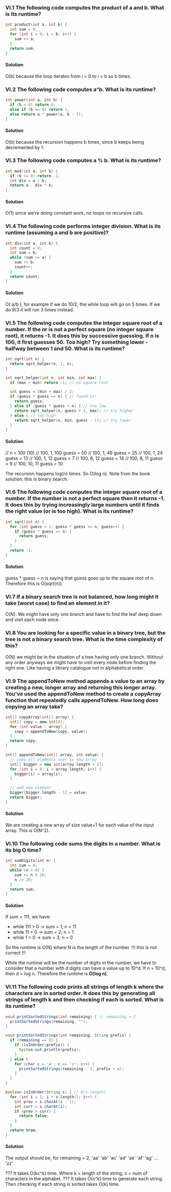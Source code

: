 ### VI.1 The following code computes the product of a and b. What is its runtime?

```c
int product(int a, int b) {
  int sum = 0;
  for (int i = 0; i < b; i++) {
    sum += a;
  }
  return sum;
}
```

#### Solution

O(b) because the loop iterates from i = 0 to i = b so b times.

### VI.2 The following code computes a^b. What is its runtime?

```c
int power(int a, int b) {
  if (b < 0) return 0;
  else if (b == 0) return 1;
  else return a * power(a, b - 1);
}
```

#### Solution

O(b) because the recursion happens b times, since b keeps being decremented by 1.

### VI.3 The following code computes a % b. What is its runtime?

```c
int mod(int a, int b) {
  if (b <= 0) return -1;
  int div = a / b;
  return a - div * b;
}
```

#### Solution

O(1) since we're doing constant work, no loops no recursive calls.

### VI.4 The following code performs integer division. What is its runtime (assuming a and b are positive)?

```c
int div(int a, int b) {
  int count = 0;
  int sum = b;
  while (sum <= a) {
    sum += b;
    count++;
  }
  return count;
}
```

#### Solution

O( a/b ), for example if we do 10/2, the while loop will go on 5 times.
If we do 9/3 it will run 3 times instead.

### VI.5 The following code computes the integer square root of a number. If the nr is not a perfect square (no integer square root), it returns -1. It does this by successive guessing. If n is 100, it first guesses 50. Too high? Try something lower - halfway between 1 and 50. What is its runtime?

```c
int sqrt(int n) {
  return sqrt_helper(n, 1, n);
}

int sqrt_helper(int n, int min, int max) {
  if (max < min) return -1; // no square root

  int guess = (min + max) / 2;
  if (guess * guess == n) { // found it!
    return guess;
  } else if (guess * guess < n) { // too low
    return sqrt_helper(n, guess + 1, max); // try higher
  } else { // too high
    return sqrt_helper(n, min, guess - 1); // try lower
  }
}
```

#### Solution

// n = 100 (10)
// 100, 1, 100 guess = 50
// 100, 1, 49 guess = 25
// 100, 1, 24 guess = 13
// 100, 1, 12 guess = 7
// 100, 8, 12 guess = 14
// 100, 8, 11 guess = 9
// 100, 10, 11 guess = 10

The recursion happens log(n) times. So O(log n).
Note from the book solution: this is binary search.

### VI.6 The following code computes the integer square root of a number. If the number is not a perfect square then it returns -1. It does this by trying increasingly large numbers until it finds the right value (or is too high). What is its runtime?

```c
int sqrt(int n) {
  for (int guess = 1; guess * guess <= n; guess++) {
    if (guess * guess == n) {
      return guess;
    }
  }
  return -1;
}
```

#### Solution

guess \* guess = n is saying that guess goes up to the square root of n.
Therefore this is O(sqrt(n)).

### VI.7 If a binary search tree is not balanced, how long might it take (worst case) to find an element in it?

O(N). We might have only one branch and have to find the leaf deep down and visit each node once.

### VI.8 You are looking for a specific value in a binary tree, but the tree is not a binary search tree. What is the time complexity of this?

O(N) we might be in the situation of a tree having only one branch. Without any order anyways we might have to visit every node before finding the right one. Like having a library catalogue not in alphabetical order.

### VI.9 The appendToNew method appends a value to an array by creating a new, longer array and returning this longer array. You've used the appendToNew method to create a copyArray function that repeatedly calls appendToNew. How long does copying an array take?

```c++
int[] copyArray(int[] array) {
  int[] copy = new int[0];
  for (int value : array) {
    copy = appendToNew(copy, value);
  }
  return copy;
}

int[] appendToNew(int[] array, int value) {
  // copy all elements over to new array
  int[] bigger = new int[array.length + 1];
  for (int i = 0; i < array.length; i++) {
    bigger[i] = array[i];
  }

  // add new element
  bigger[bigger.length - 1] = value;
  return bigger;
}
```

#### Solution

We are creating a new array of size value+1 for each value of the input array. This is O(N^2).

### VI.10 The following code sums the digits in a number. What is its big O time?

```c++
int sumDigits(int n) {
  int sum = 0;
  while (n > 0) {
    sum += n % 10;
    n /= 10;
  }
  return sum;
}
```

#### Solution

If sum = 111, we have:

- while 111 > 0 -> sum = 1; n = 11
- while 11 > 0 -> sum = 2; n = 1
- while 1 > 0 -> sum = 3; n = 0

So the runtime is O(N) where N is the length of the number.
!!! this is not correct !!!

While the runtime will be the number of digits in the number, we have to consider
that a number with d digits can have a value up to 10^d. If n = 10^d, then d = log n.
Therefore the runtime is **O(log n)**.

### VI.11 The following code prints all strings of length k where the characters are in sorted order. It does this by generating all strings of length k and then checking if each is sorted. What is its runtime?

```java
void printSortedStrings(int remaining) { // remaining = 2
  printSortedStrings(remaining, "");
}

void printSortedStrings(int remaining, String prefix) {
  if (remaining == 0) {
    if (isInOrder(prefix)) {
      System.out.println(prefix);
    }
  } else {
    for (char c = 'a'; c <= 'z'; c++) {
      printSortedStrings(remaining - 1, prefix + c);
    }
  }
}

boolean isInOrder(String s) { // O(s.length)
  for (int i = 1; i < s.length(); i++) {
    int prev = s.charAt(i - 1);
    int curr = s.charAt(i);
    if (prev > curr) {
      return false;
    }
  }
  return true;
}
```

#### Solution

The output should be, for remaining = 2,
'aa'
'ab'
'ac'
'ad'
'ae'
'af'
'ag'
...
'zz'

??? It takes O(kc^k) time. Where k = length of the string, c = num of characters in the alphabet.
??? It takes O(c^k) time to generate each string.
Then checking if each string is sorted takes O(k) time.
